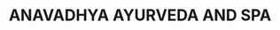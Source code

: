---
title: "ANAVADHYA AYURVEDA AND SPA"
url: /sinquerim/anavadhya-ayurveda-and-spa/
shop: Massage
---